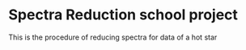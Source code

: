 # Spectra Reduction school project
This is the procedure of reducing spectra for data of a hot star
